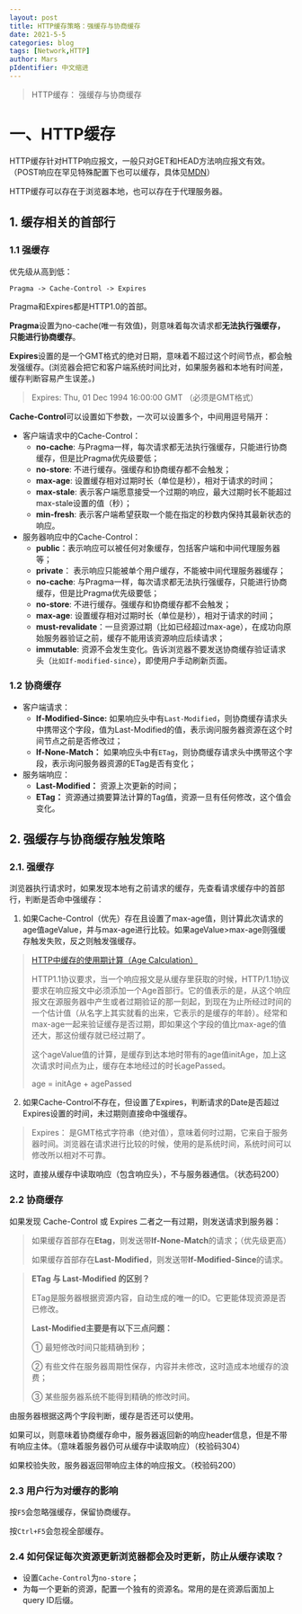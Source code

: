 ```yaml
---
layout: post
title: HTTP缓存策略：强缓存与协商缓存
date: 2021-5-5
categories: blog
tags: [Network,HTTP]
author: Mars
pIdentifier: 中文缩进
---
```


> HTTP缓存： 强缓存与协商缓存

# 一、HTTP缓存

HTTP缓存针对HTTP响应报文，一般只对GET和HEAD方法响应报文有效。（POST响应在罕见特殊配置下也可以缓存，具体见[MDN](https://developer.mozilla.org/en-US/docs/Glossary/cacheable)）

HTTP缓存可以存在于浏览器本地，也可以存在于代理服务器。

## 1. 缓存相关的首部行

### 1.1 强缓存

优先级从高到低：

`Pragma -> Cache-Control -> Expires`

Pragma和Expires都是HTTP1.0的首部。

**Pragma**设置为no-cache(唯一有效值)，则意味着每次请求都**无法执行强缓存，只能进行协商缓存**。

**Expires**设置的是一个GMT格式的绝对日期，意味着不超过这个时间节点，都会触发强缓存。(浏览器会把它和客户端系统时间比对，如果服务器和本地有时间差，缓存判断容易产生误差。)

> Expires: Thu, 01 Dec 1994 16:00:00 GMT （必须是GMT格式）

**Cache-Control**可以设置如下参数，一次可以设置多个，中间用逗号隔开：

- 客户端请求中的Cache-Control：
    - **no-cache**: 与Pragma一样，每次请求都无法执行强缓存，只能进行协商缓存，但是比Pragma优先级要低；
    - **no-store**: 不进行缓存。强缓存和协商缓存都不会触发；
    - **max-age**: 设置缓存相对过期时长（单位是秒），相对于请求的时间；
    - **max-stale**: 表示客户端愿意接受一个过期的响应，最大过期时长不能超过max-stale设置的值（秒）；
    - **min-fresh**: 表示客户端希望获取一个能在指定的秒数内保持其最新状态的响应。
- 服务器响应中的Cache-Control：
    - **public**：表示响应可以被任何对象缓存，包括客户端和中间代理服务器等；
    - **private**： 表示响应只能被单个用户缓存，不能被中间代理服务器缓存；
    - **no-cache**: 与Pragma一样，每次请求都无法执行强缓存，只能进行协商缓存，但是比Pragma优先级要低；
    - **no-store**: 不进行缓存。强缓存和协商缓存都不会触发；
    - **max-age**: 设置缓存相对过期时长（单位是秒），相对于请求的时间；
    - **must-revalidate**：一旦资源过期（比如已经超过max-age），在成功向原始服务器验证之前，缓存不能用该资源响应后续请求；
    - **immutable**: 资源不会发生变化。告诉浏览器不要发送协商缓存验证请求头（`比如If-modified-since`），即使用户手动刷新页面。

### 1.2 协商缓存

- 客户端请求：
  - **If-Modified-Since:** 如果响应头中有`Last-Modified`，则协商缓存请求头中携带这个字段，值为Last-Modified的值，表示询问服务器资源在这个时间节点之前是否修改过；
  - **If-None-Match：** 如果响应头中有`ETag`，则协商缓存请求头中携带这个字段，表示询问服务器资源的ETag是否有变化；
- 服务端响应：
  - **Last-Modified：** 资源上次更新的时间；
  - **ETag：** 资源通过摘要算法计算的Tag值，资源一旦有任何修改，这个值会变化。

## 2. 强缓存与协商缓存触发策略

### 2.1. 强缓存

浏览器执行请求时，如果发现本地有之前请求的缓存，先查看请求缓存中的首部行，判断是否命中强缓存：

1. 如果Cache-Control（优先）存在且设置了max-age值，则计算此次请求的age值ageValue，并与max-age进行比较。如果ageValue>max-age则强缓存触发失败，反之则触发强缓存。

> [HTTP中缓存的使用期计算（Age Calculation）](https://blog.csdn.net/sxh951026/article/details/77934463)
> 
> HTTP1.1协议要求，当一个响应报文是从缓存里获取的时候，HTTP/1.1协议要求在响应报文中必须添加一个Age首部行。它的值表示的是，从这个响应报文在源服务器中产生或者过期验证的那一刻起，到现在为止所经过时间的一个估计值（从名字上其实就看的出来，它表示的是缓存的年龄）。经常和max-age一起来验证缓存是否过期，即如果这个字段的值比max-age的值还大，那这份缓存就已经过期了。
>
> 这个ageValue值的计算，是缓存到达本地时带有的age值initAge，加上这次请求时间点为止，缓存在本地经过的时长agePassed。
>
> age = initAge + agePassed
 
2. 如果Cache-Control不存在，但设置了Expires，判断请求的Date是否超过Expires设置的时间，未过期则直接命中强缓存。

> Expires： 是GMT格式字符串（绝对值），意味着何时过期，它来自于服务器时间。浏览器在请求进行比较的时候，使用的是系统时间，系统时间可以修改所以相对不可靠。  

这时，直接从缓存中读取响应（包含响应头），不与服务器通信。（状态码200）

### 2.2 协商缓存

如果发现 Cache-Control 或 Expires 二者之一有过期，则发送请求到服务器：

> 如果缓存首部存在**Etag**，则发送带**If-None-Match**的请求；（优先级更高）
> 
> 如果缓存首部存在**Last-Modified**，则发送带**If-Modified-Since**的请求。

> **ETag 与 Last-Modified 的区别？**
> 
> ETag是服务器根据资源内容，自动生成的唯一的ID。它更能体现资源是否已修改。
> 
> **Last-Modified主要是有以下三点问题：**
> 
> ① 最短修改时间只能精确到秒；
> 
> ② 有些文件在服务器周期性保存，内容并未修改，这时造成本地缓存的浪费；
> 
> ③ 某些服务器系统不能得到精确的修改时间。

由服务器根据这两个字段判断，缓存是否还可以使用。

如果可以，则意味着协商缓存命中，服务器返回新的响应header信息，但是不带有响应主体。（意味着服务器仍可从缓存中读取响应）（校验码304）

如果校验失败，服务器返回带响应主体的响应报文。（校验码200）

### 2.3 用户行为对缓存的影响

按`F5`会忽略强缓存，保留协商缓存。

按`Ctrl+F5`会忽视全部缓存。

### 2.4 如何保证每次资源更新浏览器都会及时更新，防止从缓存读取？

- 设置`Cache-Control`为`no-store`；
- 为每一个更新的资源，配置一个独有的资源名。常用的是在资源后面加上query ID后缀。
